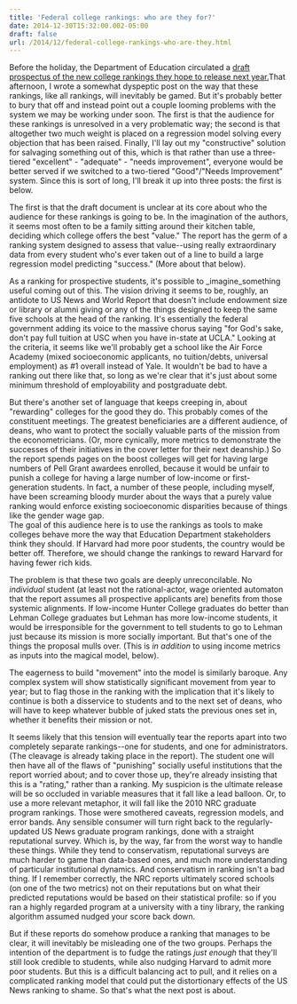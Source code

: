 ```yaml
---
title: 'Federal college rankings: who are they for?'
date: 2014-12-30T15:32:00.002-05:00
draft: false
url: /2014/12/federal-college-rankings-who-are-they.html
---
```


Before the holiday, the Department of Education circulated a [draft prospectus of the new college rankings they hope to release next year.](http://www.ed.gov/college-affordability/college-ratings-and-paying-performance)That afternoon, I wrote a somewhat dyspeptic post on the way that these rankings, like all rankings, will inevitably be gamed. But it's probably better to bury that off and instead point out a couple looming problems with the system we may be working under soon. The first is that the audience for these rankings is unresolved in a very problematic way; the second is that altogether two much weight is placed on a regression model solving every objection that has been raised. Finally, I'll lay out my "constructive" solution for salvaging something out of this, which is that rather than use a three-tiered "excellent" - "adequate" - "needs improvement", everyone would be better served if we switched to a two-tiered "Good"/"Needs Improvement" system. Since this is sort of long, I'll break it up into three posts: the first is below.

The first is that the draft document is unclear at its core about who the audience for these rankings is going to be. In the imagination of the authors, it seems most often to be a family sitting around their kitchen table, deciding which college offers the best "value." The report has the germ of a ranking system designed to assess that value--using really extraordinary data from every student who's ever taken out of a line to build a large regression model predicting "success." (More about that below).

As a ranking for prospective students, it's possible to \_imagine_something useful coming out of this. The vision driving it seems to be, roughly, an antidote to US News and World Report that doesn't include endowment size or library or alumni giving or any of the things designed to keep the same five schools at the head of the ranking. It's essentially the federal government adding its voice to the massive chorus saying "for God's sake, don't pay full tuition at USC when you have in-state at UCLA." Looking at the criteria, it seems like we'll probably get a school like the Air Force Academy (mixed socioeconomic applicants, no tuition/debts, universal employment) as #1 overall instead of Yale. It wouldn't be bad to have a ranking out there like that, so long as we're clear that it's just about some minimum threshold of employability and postgraduate debt.

But there's another set of language that keeps creeping in, about "rewarding" colleges for the good they do. This probably comes of the constituent meetings. The greatest beneficiaries are a different audience, of deans, who want to protect the socially valuable parts of the mission from the econometricians. (Or, more cynically, more metrics to demonstrate the successes of their initiatives in the cover letter for their next deanship.) So the report spends pages on the boost colleges will get for having large numbers of Pell Grant awardees enrolled, because it would be unfair to punish a college for having a large number of low-income or first-generation students. In fact, a number of these people, including myself, have been screaming bloody murder about the ways that a purely value ranking would enforce existing socioeconomic disparities because of things like the gender wage gap.  
The goal of this audience here is to use the rankings as tools to make colleges behave more the way that Education Department stakeholders think they should. If Harvard had more poor students, the country would be better off. Therefore, we should change the rankings to reward Harvard for having fewer rich kids.

The problem is that these two goals are deeply unreconcilable. No _individual_ student (at least not the rational-actor, wage oriented automaton that the report assumes all prospective applicants are) benefits from those systemic alignments. If low-income Hunter College graduates do better than Lehman College graduates but Lehman has more low-income students, it would be irresponsible for the government to tell students to go to Lehman just because its mission is more socially important. But that's one of the things the proposal mulls over. (This is _in addition_ to using income metrics as inputs into the magical model, below).

The eagerness to build "movement" into the model is similarly baroque. Any complex system will show statistically significant movement from year to year; but to flag those in the ranking with the implication that it's likely to continue is both a disservice to students and to the next set of deans, who will have to keep whatever bubble of juked stats the previous ones set in, whether it benefits their mission or not.

It seems likely that this tension will eventually tear the reports apart into two completely separate rankings--one for students, and one for administrators. (The cleavage is already taking place in the report). The student one will then have all of the flaws of "punishing" socially useful institutions that the report worried about; and to cover those up, they're already insisting that this is a "rating," rather than a ranking. My suspicion is the ultimate release will be so occluded in variable measures that it fall like a lead balloon. Or, to use a more relevant metaphor, it will fall like the 2010 NRC graduate program rankings. Those were smothered caveats, regression models, and error bands. Any sensible consumer will turn right back to the regularly-updated US News graduate program rankings, done with a straight reputational survey. Which is, by the way, far from the worst way to handle these things. While they tend to conservatism, reputational surveys are much harder to game than data-based ones, and much more understanding of particular institutional dynamics. And conservatism in ranking isn't a bad thing. If I remember correctly, the NRC reports ultimately scored schools (on one of the two metrics) not on their reputations but on what their predicted reputations would be based on their statistical profile: so if you ran a highly regarded program at a university with a tiny library, the ranking algorithm assumed nudged your score back down.

But if these reports do somehow produce a ranking that manages to be clear, it will inevitably be misleading one of the two groups. Perhaps the intention of the department is to fudge the ratings _just enough_ that they'll still look credible to students, while also nudging Harvard to admit more poor students. But this is a difficult balancing act to pull, and it relies on a complicated ranking model that could put the distortionary effects of the US News ranking to shame. So that's what the next post is about.
